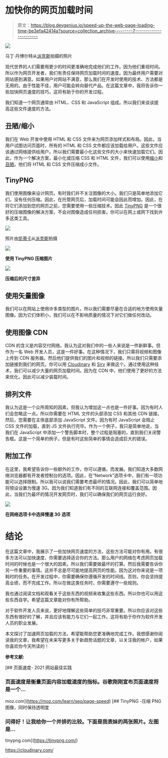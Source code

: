 # 加快你的网页加载时间

> 原文：<https://blog.devgenius.io/speed-up-the-web-page-loading-time-be3efa42414a?source=collection_archive---------7----------------------->

![](img/3b9d9641d9fc7a19a0f8f7423aa0efb9.png)

马丁·丹博尔特从[派克斯](https://www.pexels.com/photo/grayscale-photo-of-group-of-horse-with-carriage-running-on-body-of-water-802861/?utm_content=attributionCopyText&utm_medium=referral&utm_source=pexels)拍摄的照片

现代世界的人们需要用更少的时间更准确地完成他们的工作。因为他们重视时间。所以作为网页开发者，我们有责任保持网页加载时间的速度。因为最终用户需要对网站感到满意。如果用户对网站不满意，那么我们在开发时使用的技术、方法都是无用的。由于性能不佳，用户可能会转向替代产品。在这篇文章中，我将告诉你一些加快网页速度的技巧，这将有助于你的开发过程。

我们知道一个网页通常由 HTML、CSS 和 JavaScript 组成。所以我们来谈谈提高这些文件速度的方法。

## 丑陋/缩小

我们在 Web 开发中使用 HTML 和 CSS 文件来为网页添加样式和布局。因此，当用户试图访问页面时，所有的 HTML 和 CSS 文件都应该加载给用户。这些文件应该通过网络提供给用户。所以我们需要最小化这些文件的大小来快速加载它们。因此，作为一个解决方案，最小化或压缩 CSS 和 HTML 文件，我们可以使用[缩小](http://minifycode.com/css-minifier/)和[丑陋](https://www.uglifycss.com/)。他们将 HTML 和 CSS 文件压缩成小文件。

## TinyPNG

我们使用图像来设计网页。有时我们并不关注图像的大小。我们只是简单地添加它们，没有任何压缩。因此，在托管网页后，加载时间可能会因此而增加。因此，在将它们添加到您的网页之前，您需要使用一些压缩技术。因此 [TinyPNG](https://tinypng.com/) 是一个很好的压缩图像的解决方案，不会对图像造成任何损害。你可以在网上或网下找到许多这类工具。

![](img/1bc30b6ed940518c57fd5fd031553e96.png)

照片由[凯蒂·E](https://www.pexels.com/@katie?utm_content=attributionCopyText&utm_medium=referral&utm_source=pexels)从[派克斯](https://www.pexels.com/photo/woman-in-white-and-black-striped-shirt-wearing-black-sunglasses-3671083/?utm_content=attributionCopyText&utm_medium=referral&utm_source=pexels)拍摄

![](img/92e41bb840e56472329de8c2ef5f9bde.png)

**使用 TinyPNG 压缩图片**

![](img/69bb7c66bc0a3440df5f6102ff6fcab2.png)

**压缩后的尺寸差异**

## 使用矢量图像

我们可以在网站上使用许多类型的图片。所以我们需要尽量在合适的地方使用矢量图像。因为它们体积小，我们可以在不影响质量的情况下对它们做任何改动。

## 使用图像 CDN

CDN 的含义是内容交付网络。我认为这对我们中的一些人来说是一件新鲜事。但作为一名 Web 开发人员，这是一件好事。在这种情况下，我们只需将视频和图像上传到 CDN 服务器。然后他们提供我们的图片和视频的链接。所以我们只需要添加链接到我们的网页。你可以用 [Cloudinary](https://cloudinary.com/) 和 [Sirv](https://sirv.com/) 来做这个。通过使用这种技术，我们可以减少大量的网页加载时间。因为在 CDN 中，他们使用了更好的方法来优化。因此可以减少装载时间。

## 排列文件

我认为这是一个众所周知的因素，但我认为增加这一点也是一件好事。因为有时人们会忽略这一点。所以你需要在 HTML 文件的头部添加 CSS 和其他 CDN 链接。然后，您需要在主体底部添加 JavaScript 文件。因为有时 JavaScript 会阻止 CSS 文件的加载，直到 JS 文件执行完毕。作为一个例子，我只是简单地说，当我们在 JavaScript 中添加一个警告脚本时，整个过程是阻塞的，直到我们关闭警告框。这是一个简单的例子。但是有时这些简单的事情会造成巨大的错误。

## 附加工作

在这里，我希望告诉你一些额外的工作，你可以遵循，而发展。我们知道大多数网络浏览器都有开发者控制台的选项。因此，在“Network”选项卡中，我们有一项功能可以选择限制。所以我可以说我们需要考虑最坏的情况。因此，我们可以简单地将预设设置为慢速 3G。因为我们知道我们有不同的互联网连接和覆盖范围。因此，当我们为最坏的情况开发网页时，我们可以确保我们的网页运行良好。

![](img/64b86e0c0366f929f3ff86754db2afd1.png)

**在网络选项卡中选择慢速 3G 选项**

# 结论

在这篇文章中，我展示了一些加快网页速度的方法，这些方法可能对你有用。有很多方法可以加快速度，你需要选择适合你的方法。那么用户的网络在考虑网页加载时间的时候也是一个很大的因素。所以我们需要做最坏的打算。然后我需要告诉你另一件重要的事情。这并不总是尽可能地提高网页的性能。因为这对你来说是一项耗时的任务。在开发过程中，你需要确保你遵循开发的时间线。否则，你会坚持提高业绩，而不完成工作。所以在做这类任务时，你需要遵守一些规则。

我也通过阅读文档和观看关于这些东西的视频来收集这些东西。所以你也可以用这些东西自学。希望这篇文章能对你有所帮助。

对于软件开发人员来说，更好地理解这些简单的技巧非常重要。所以你应该对这些东西有很好的了解，并且应该有能力与它们一起工作。这将有助于你作为软件开发人员的职业发展。

本文探讨了加速网页加载的方法，希望能帮助您更准确地完成工作。我想感谢你阅读我的文章，我希望在未来写更多关于新趋势话题的文章，以关注我的帐户，如果你喜欢你今天所读的！

**参考文献:**

[](https://moz.com/learn/seo/page-speed) [## 页面速度- 2021 网站最佳实践

### 页面速度是衡量页面内容加载速度的指标。谷歌刚刚宣布页面速度将是一个…

moz.com](https://moz.com/learn/seo/page-speed) [](https://tinypng.com/) [## TinyPNG -压缩 PNG 图像，同时保持透明度

### 问得好！让我给你一个并排的比较。下面是我表妹的两张照片。左图是…

tinypng.com](https://tinypng.com/) 

https://cloudinary.com/